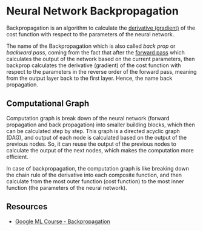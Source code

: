 # Neural Network Backpropagation
Backpropagation is an algorithm to calculate the [derivative (gradient)](../math/derivatives.md) of the cost function with respect to the parameters of the neural network.

The name of the Backpropagation which is also called _back prop_ or _backward pass_, coming from the fact that after the [forward pass](neural_networks_inference.md) which calculates the output of the network based on the current parameters, then backprop calculates the derivative (gradient) of the cost function with respect to the parameters in the reverse order of the forward pass, meaning from the output layer back to the first layer. Hence, the name back propagation.


## Computational Graph
Computation graph is break down of the neural network (forward propagation and back propagation) into smaller building blocks, which then can be calculated step by step. This graph is a directed acyclic graph (DAG), and output of each node is calculated based on the output of the previous nodes. So, it can reuse the output of the previous nodes to calculate the output of the next nodes, which makes the computation more efficient.

In case of backpropagation, the computation graph is like breaking down the chain rule of the derivative into each composite function, and then calculate from the most outer function (cost function) to the most inner function (the parameters of the neural network).


## Resources
- [Google ML Course - Backpropagation](https://developers.google.com/machine-learning/crash-course/backprop-scroll)
